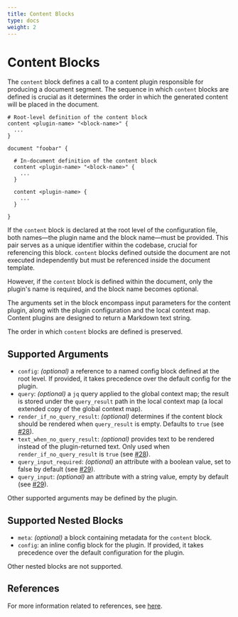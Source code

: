 ```yaml
---
title: Content Blocks
type: docs
weight: 2
---
```


# Content Blocks

The `content` block defines a call to a content plugin responsible for producing a document segment. The sequence in which `content` blocks are defined is crucial as it determines the order in which the generated content will be placed in the document.

```hcl
# Root-level definition of the content block
content <plugin-name> "<block-name>" {
  ...
}

document "foobar" {

  # In-document definition of the content block
  content <plugin-name> "<block-name>" {
    ...
  }

  content <plugin-name> {
    ...
  }

}
```

If the `content` block is declared at the root level of the configuration file, both names—the plugin name and the block name—must be provided. This pair serves as a unique identifier within the codebase, crucial for referencing this block. `content` blocks defined outside the document are not executed independently but must be referenced inside the document template.

However, if the `content` block is defined within the document, only the plugin's name is required, and the block name becomes optional.

The arguments set in the block encompass input parameters for the content plugin, along with the plugin configuration and the local context map. Content plugins are designed to return a Markdown text string.

The order in which `content` blocks are defined is preserved.

## Supported Arguments

- `config`: _(optional)_ a reference to a named config block defined at the root level. If provided, it takes precedence over the default config for the plugin.
- `query`: _(optional)_ a `jq` query applied to the global context map; the result is stored under the `query_result` path in the local context map (a local extended copy of the global context map).
- `render_if_no_query_result`: _(optional)_ determines if the content block should be rendered when `query_result` is empty. Defaults to `true` (see [#28](https://github.com/blackstork-io/fabric/issues/28)).
- `text_when_no_query_result`: _(optional)_ provides text to be rendered instead of the plugin-returned text. Only used when `render_if_no_query_result` is `true` (see [#28](https://github.com/blackstork-io/fabric/issues/28)).
- `query_input_required`: _(optional)_ an attribute with a boolean value, set to false by default (see [#29](https://github.com/blackstork-io/fabric/issues/29)).
- `query_input`: _(optional)_ an attribute with a string value, empty by default (see [#29](https://github.com/blackstork-io/fabric/issues/29)).

Other supported arguments may be defined by the plugin.

## Supported Nested Blocks

- `meta`: _(optional)_ a block containing metadata for the `content` block.
- `config`: an inline config block for the plugin. If provided, it takes precedence over the default configuration for the plugin.

Other nested blocks are not supported.

## References

For more information related to references, see [here](../reference.md#content-block-references).